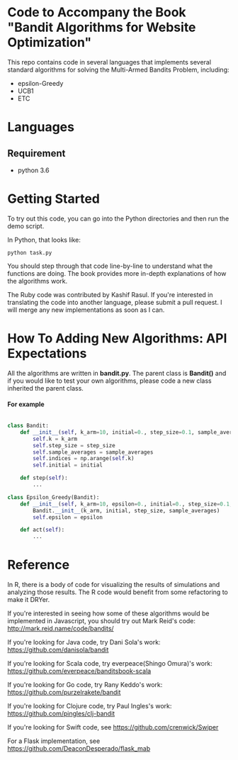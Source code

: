 # Code to Accompany the Book "Bandit Algorithms for Website Optimization"


This repo contains code in several languages that implements several standard algorithms for solving the Multi-Armed Bandits Problem, including:

* epsilon-Greedy
* UCB1
* ETC


# Languages

##  Requirement
- python 3.6  


# Getting Started

To try out this code, you can go into the Python directories and then run the demo script.

In Python, that looks like:

    python task.py

You should step through that code line-by-line to understand what the functions are doing. The book provides more in-depth explanations of how the algorithms work.

The Ruby code was contributed by Kashif Rasul. If you're interested in translating the code into another language, please submit a pull request. I will merge any new implementations as soon as I can.

# How To Adding New Algorithms: API Expectations

All the algorithms are written in **bandit.py**. 
The parent class is **Bandit()** and if you would like to test your own algorithms, please code a new class inherited the parent class.  

#### For example
```python

class Bandit:
    def __init__(self, k_arm=10, initial=0., step_size=0.1, sample_averages=False):
        self.k = k_arm
        self.step_size = step_size
        self.sample_averages = sample_averages 
        self.indices = np.arange(self.k) 
        self.initial = initial  

    def step(self):
        ...

class Epsilon_Greedy(Bandit):
    def __init__(self, k_arm=10, epsilon=0., initial=0., step_size=0.1, sample_averages=False):
        Bandit.__init__(k_arm, initial, step_size, sample_averages)
        self.epsilon = epsilon  

    def act(self):
        ...
```


# Reference
In R, there is a body of code for visualizing the results of simulations and analyzing those results. The R code would benefit from some refactoring to make it DRYer.

If you're interested in seeing how some of these algorithms would be implemented in Javascript, you should try out Mark Reid's code: http://mark.reid.name/code/bandits/

If you're looking for Java code, try Dani Sola's work: https://github.com/danisola/bandit

If you're looking for Scala code, try everpeace(Shingo Omura)'s work: https://github.com/everpeace/banditsbook-scala

If you're looking for Go code, try Rany Keddo's work: https://github.com/purzelrakete/bandit

If you're looking for Clojure code, try Paul Ingles's work: https://github.com/pingles/clj-bandit

If you're looking for Swift code, see https://github.com/crenwick/Swiper

For a Flask implementation, see https://github.com/DeaconDesperado/flask_mab